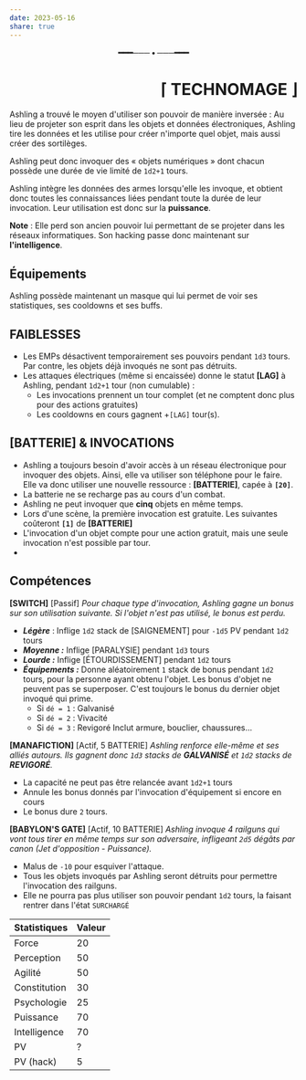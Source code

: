 ```yaml
---
date: 2023-05-16
share: true
---
```

<p style="text-align: center;font-weight:bold">━━━─── • ───━━━</p><h1 style="text-align:right">⌈ TECHNOMAGE ⌋</h1>

Ashling a trouvé le moyen d'utiliser son pouvoir de manière inversée : Au lieu de projeter son esprit dans les objets et données électroniques, Ashling tire les données et les utilise pour créer n'importe quel objet, mais aussi créer des sortilèges.

Ashling peut donc invoquer des « objets numériques » dont chacun possède une durée de vie limité de `1d2+1` tours.

Ashling intègre les données des armes lorsqu'elle les invoque, et obtient donc toutes les connaissances liées pendant toute la durée de leur invocation. Leur utilisation est donc sur la **puissance**.

__Note__ : Elle perd son ancien pouvoir lui permettant de se projeter dans les réseaux informatiques. Son hacking passe donc maintenant sur **l'intelligence**.

## Équipements

Ashling possède maintenant un masque qui lui permet de voir ses statistiques, ses cooldowns et ses buffs.

## FAIBLESSES
- Les EMPs désactivent temporairement ses pouvoirs pendant `1d3` tours. Par contre, les objets déjà invoqués ne sont pas détruits.
- Les attaques électriques (même si encaissée) donne le statut **[LAG]** à Ashling, pendant `1d2+1` tour (non cumulable) : 
	- Les invocations prennent un tour complet (et ne comptent donc plus pour des actions gratuites)
	- Les cooldowns en cours gagnent +`[LAG]` tour(s).

## [BATTERIE] & INVOCATIONS
- Ashling a toujours besoin d'avoir accès à un réseau électronique pour invoquer des objets. Ainsi, elle va utiliser son téléphone pour le faire. Elle va donc utiliser une nouvelle ressource : **[BATTERIE]**, capée à **`[20]`**.
- La batterie ne se recharge pas au cours d'un combat.
- Ashling ne peut invoquer que **cinq** objets en même temps.
- Lors d'une scène, la première invocation est gratuite. Les suivantes coûteront **`[1]`** de **[BATTERIE]**
- L'invocation d'un objet compte pour une action gratuit, mais une seule invocation n'est possible par tour.
- 

## Compétences

**[SWITCH]**
[Passif]
*Pour chaque type d'invocation, Ashling gagne un bonus sur son utilisation suivante. Si l'objet n'est pas utilisé, le bonus est perdu.*
- ***Légère*** : Inflige `1d2` stack de [SAIGNEMENT] pour `-1d5` PV pendant `1d2` tours
- ***Moyenne :*** Inflige [PARALYSIE] pendant `1d3` tours
- ***Lourde :*** Inflige [ÉTOURDISSEMENT] pendant `1d2` tours
- ***Équipements :*** Donne aléatoirement `1` stack de bonus pendant `1d2` tours, pour la personne ayant obtenu l'objet. Les bonus d'objet ne peuvent pas se superposer. C'est toujours le bonus du dernier objet invoqué qui prime.
	- Si `dé = 1` : Galvanisé
	- Si `dé = 2` : Vivacité
	- Si `dé = 3` : Revigoré
	Inclut armure, bouclier, chaussures…

**[MANAFICTION]**
[Actif, 5 BATTERIE]
*Ashling renforce elle-même et ses alliés autours. Ils gagnent donc `1d3` stacks de **GALVANISÉ** et `1d2` stacks de **REVIGORÉ**.*
- La capacité ne peut pas être relancée avant `1d2+1` tours
- Annule les bonus donnés par l'invocation d'équipement si encore en cours
- Le bonus dure `2` tours.

**[BABYLON'S GATE]**
[Actif, 10 BATTERIE]
*Ashling invoque 4 railguns qui vont tous tirer en même temps sur son adversaire, infligeant `2d5` dégâts par canon (Jet d'opposition - Puissance).*
- Malus de `-10` pour esquiver l'attaque.
- Tous les objets invoqués par Ashling seront détruits pour permettre l'invocation des railguns.
- Elle ne pourra pas plus utiliser son pouvoir pendant `1d2` tours, la faisant rentrer dans l'état `SURCHARGÉ`

| Statistiques | Valeur |
| ------------ | ------ |
| Force        | 20     |
| Perception   | 50     |
| Agilité      | 50     |
| Constitution | 30     |
| Psychologie  | 25     |
| Puissance    | 70     |
| Intelligence | 70     |
| PV           | ?      |
| PV (hack)    | 5      |

